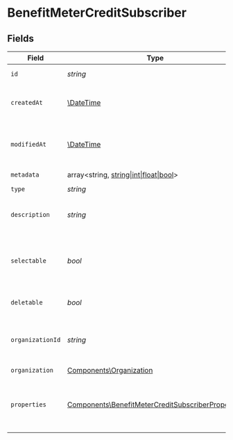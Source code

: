 # BenefitMeterCreditSubscriber


## Fields

| Field                                                                                                                  | Type                                                                                                                   | Required                                                                                                               | Description                                                                                                            |
| ---------------------------------------------------------------------------------------------------------------------- | ---------------------------------------------------------------------------------------------------------------------- | ---------------------------------------------------------------------------------------------------------------------- | ---------------------------------------------------------------------------------------------------------------------- |
| `id`                                                                                                                   | *string*                                                                                                               | :heavy_check_mark:                                                                                                     | The ID of the benefit.                                                                                                 |
| `createdAt`                                                                                                            | [\DateTime](https://www.php.net/manual/en/class.datetime.php)                                                          | :heavy_check_mark:                                                                                                     | Creation timestamp of the object.                                                                                      |
| `modifiedAt`                                                                                                           | [\DateTime](https://www.php.net/manual/en/class.datetime.php)                                                          | :heavy_check_mark:                                                                                                     | Last modification timestamp of the object.                                                                             |
| `metadata`                                                                                                             | array<string, [string\|int\|float\|bool](../../Models/Components/BenefitMeterCreditSubscriberMetadata.md)>             | :heavy_check_mark:                                                                                                     | N/A                                                                                                                    |
| `type`                                                                                                                 | *string*                                                                                                               | :heavy_check_mark:                                                                                                     | N/A                                                                                                                    |
| `description`                                                                                                          | *string*                                                                                                               | :heavy_check_mark:                                                                                                     | The description of the benefit.                                                                                        |
| `selectable`                                                                                                           | *bool*                                                                                                                 | :heavy_check_mark:                                                                                                     | Whether the benefit is selectable when creating a product.                                                             |
| `deletable`                                                                                                            | *bool*                                                                                                                 | :heavy_check_mark:                                                                                                     | Whether the benefit is deletable.                                                                                      |
| `organizationId`                                                                                                       | *string*                                                                                                               | :heavy_check_mark:                                                                                                     | The ID of the organization owning the benefit.                                                                         |
| `organization`                                                                                                         | [Components\Organization](../../Models/Components/Organization.md)                                                     | :heavy_check_mark:                                                                                                     | N/A                                                                                                                    |
| `properties`                                                                                                           | [Components\BenefitMeterCreditSubscriberProperties](../../Models/Components/BenefitMeterCreditSubscriberProperties.md) | :heavy_check_mark:                                                                                                     | Properties available to subscribers for a benefit of type `meter_unit`.                                                |